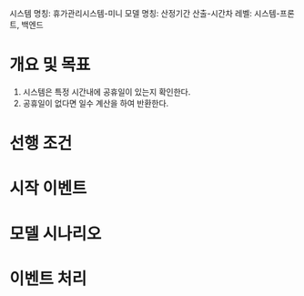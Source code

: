 시스템 명칭: 휴가관리시스템-미니
모델 명칭: 산정기간 산출-시간차
레벨: 시스템-프론트, 백엔드

# 개요 및 목표
1. 시스템은 특정 시간내에 공휴일이 있는지 확인한다.
2. 공휴일이 없다면 일수 계산을 하여 반환한다.

# 선행 조건


# 시작 이벤트


# 모델 시나리오


# 이벤트 처리
